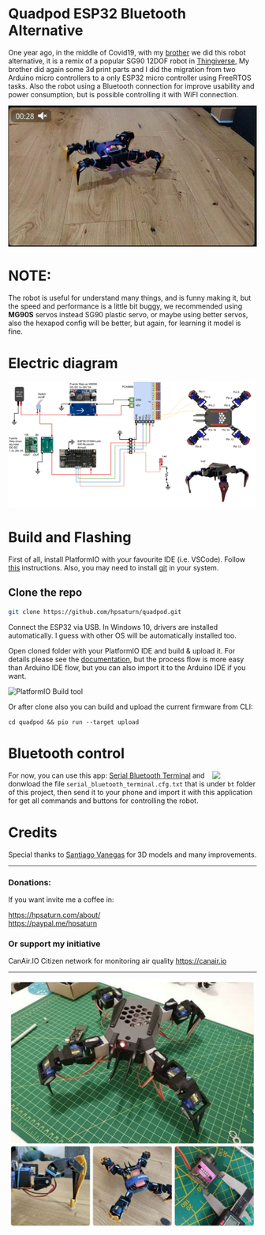# Quadpod ESP32 Bluetooth Alternative

One year ago, in the middle of Covid19, with my [brother](https://www.youtube.com/user/svporion/featured) we did this robot alternative, it is a remix of a popular SG90 12DOF robot in [Thingiverse](https://www.thingiverse.com/thing:3122758), My brother did again some 3d print parts and I did the migration from two Arduino micro controllers to a only ESP32 micro controller using FreeRTOS tasks. Also the robot using a Bluetooth connection for improve usability and power consumption, but is possible controlling it with WiFI connection. 

<a href="https://youtu.be/UDZQokIno-8" target="_blank"><img src="images/thumbnail_video.jpg"></a>


# NOTE:

The robot is useful for understand many things, and is funny making it, but the speed and performance is a little bit buggy, we recommended using **MG90S** servos instead SG90 plastic servo, or maybe using better servos, also the hexapod config will be better, but again, for learning it model is fine.

# Electric diagram

<img src="images/electric_diagram.jpg">

# Build and Flashing

First of all, install PlatformIO with your favourite IDE (i.e. VSCode). Follow [this](https://platformio.org/platformio-ide) instructions. Also, you may need to install [git](http://git-scm.com/) in your system.

## Clone the repo

```sh
git clone https://github.com/hpsaturn/quadpod.git
```

Connect the ESP32 via USB. In Windows 10, drivers are installed automatically. I guess with other OS will be automatically installed too.

Open cloned folder with your PlatformIO IDE and build & upload it. For details please see the [documentation](https://docs.platformio.org/en/latest/integration/ide/vscode.html#quick-start), but the process flow is more easy than Arduino IDE flow, but you can also import it to the Arduino IDE if you want.

![PlatformIO Build tool](https://docs.platformio.org/en/latest/_images/platformio-ide-vscode-toolbar.png)

Or after clone also you can build and upload the current firmware from CLI:

```shell
cd quadpod && pio run --target upload
```

# Bluetooth control

<img align="right" width="90" src="images/bt_serial_control.jpg">


For now, you can use this app: [Serial Bluetooth Terminal](https://play.google.com/store/apps/details?id=de.kai_morich.serial_bluetooth_terminal) and donwload the file `serial_bluetooth_terminal.cfg.txt` that is under `bt` folder of this project, then send it to your phone and import it with this application for get all commands and buttons for controlling the robot.


# Credits

Special thanks to [Santiago Vanegas](https://www.thingiverse.com/alfazoom/designs) for 3D models and many improvements.

---

### Donations:

If you want invite me a coffee in:  

https://hpsaturn.com/about/  
https://paypal.me/hpsaturn

### Or support my initiative

CanAir.IO Citizen network for monitoring air quality https://canair.io

---

<img src="images/collage00.jpg">